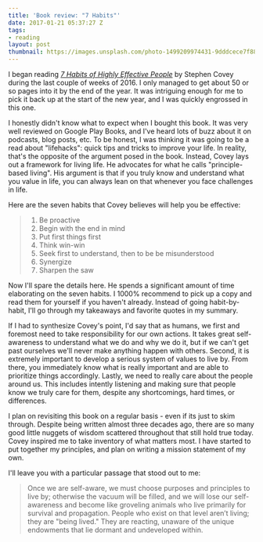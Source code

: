 ```yaml
---
title: 'Book review: "7 Habits"'
date: 2017-01-21 05:37:27 Z
tags:
- reading
layout: post
thumbnail: https://images.unsplash.com/photo-1499209974431-9dddcece7f88?auto=format&fit=crop&w=2500&q=80
---
```


I began reading [*7 Habits of Highly Effective People*](http://a.co/14ELSL3) by Stephen Covey during the last couple of weeks of 2016. I only managed to get about 50 or so pages into it by the end of the year. It was intriguing enough for me to pick it back up at the start of the new year, and I was quickly engrossed in this one.

I honestly didn't know what to expect when I bought this book. It was very well reviewed on Google Play Books, and I've heard lots of buzz about it on podcasts, blog posts, etc. To be honest, I was thinking it was going to be a read about "lifehacks": quick tips and tricks to improve your life. In reality, that's the opposite of the argument posed in the book. Instead, Covey lays out a framework for living life. He advocates for what he calls "principle-based living". His argument is that if you truly know and understand what you value in life, you can always lean on that whenever you face challenges in life.

Here are the seven habits that Covey believes will help you be effective:

> 1.  Be proactive
> 2.  Begin with the end in mind
> 3.  Put first things first
> 4.  Think win-win
> 5.  Seek first to understand, then to be be misunderstood
> 6.  Synergize
> 7.  Sharpen the saw

Now I'll spare the details here. He spends a significant amount of time elaborating on the seven habits. I 1000% recommend to pick up a copy and read them for yourself if you haven't already. Instead of going habit-by-habit, I'll go through my takeaways and favorite quotes in my summary.

If I had to synthesize Covey's point, I'd say that as humans, we first and foremost need to take responsibility for our own actions. It takes great self-awareness to understand what we do and why we do it, but if we can't get past ourselves we'll never make anything happen with others. Second, it is extremely important to develop a serious system of values to live by. From there, you immediately know what is really important and are able to prioritize things accordingly. Lastly, we need to really care about the people around us. This includes intently listening and making sure that people know we truly care for them, despite any shortcomings, hard times, or differences.

I plan on revisiting this book on a regular basis - even if its just to skim through. Despite being written almost three decades ago, there are so many good little nuggets of wisdom scattered throughout that still hold true today. Covey inspired me to take inventory of what matters most. I have started to put together my principles, and plan on writing a mission statement of my own. 

I'll leave you with a particular passage that stood out to me:

> Once we are self-aware, we must choose purposes and principles to live by; otherwise the vacuum will be filled, and we will lose our self-awareness and become like groveling animals who live primarily for survival and propagation. People who exist on that level aren’t living; they are "being lived." They are reacting, unaware of the unique endowments that lie dormant and undeveloped within.